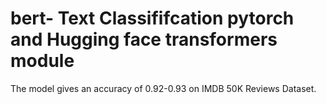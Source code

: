 # bert- Text Classififcation pytorch and Hugging face transformers module 

The model gives an accuracy of 0.92-0.93 on IMDB 50K Reviews Dataset.
